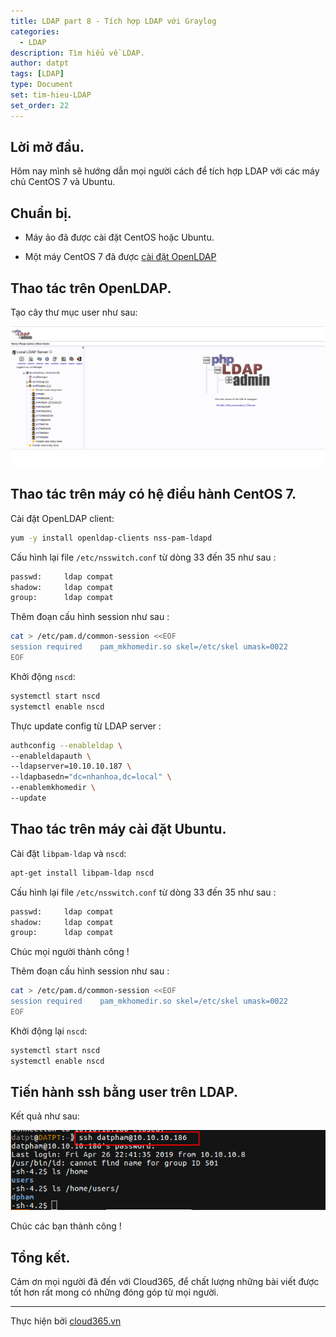 ```yaml
---
title: LDAP part 8 - Tích hợp LDAP với Graylog
categories:
  - LDAP
description: Tìm hiểu về LDAP.
author: datpt
tags: [LDAP]
type: Document
set: tim-hieu-LDAP
set_order: 22
---
```


## Lời mở đầu.

Hôm nay mình sẽ hướng dẫn mọi người cách để tích hợp LDAP với các máy chủ CentOS 7 và Ubuntu.

## Chuẩn bị.

- Máy ảo đã được cài đặt CentOS hoặc Ubuntu.

- Một máy CentOS 7 đã được [cài đặt OpenLDAP]()

## Thao tác trên OpenLDAP.

Tạo cây thư mục user như sau:

![ldap-32](/images/img-ldap-datpt/ldap-32.png)

## Thao tác trên máy có hệ điều hành CentOS 7.

Cài đặt OpenLDAP client:

```sh
yum -y install openldap-clients nss-pam-ldapd
```

Cấu hình lại file `/etc/nsswitch.conf` từ dòng 33 đến 35 như sau :

```sh
passwd:     ldap compat
shadow:     ldap compat
group:      ldap compat
```

Thêm đoạn cấu hình session như sau :

```sh
cat > /etc/pam.d/common-session <<EOF
session required    pam_mkhomedir.so skel=/etc/skel umask=0022
EOF
```

Khởi động `nscd`:

```sh
systemctl start nscd
systemctl enable nscd
```

Thực update config từ LDAP server :

```sh
authconfig --enableldap \
--enableldapauth \
--ldapserver=10.10.10.187 \
--ldapbasedn="dc=nhanhoa,dc=local" \
--enablemkhomedir \
--update
```

## Thao tác trên máy cài đặt Ubuntu.

Cài đặt `libpam-ldap` và `nscd`:

```sh
apt-get install libpam-ldap nscd
```

Cấu hình lại file `/etc/nsswitch.conf` từ dòng 33 đến 35 như sau :

```sh
passwd:     ldap compat
shadow:     ldap compat
group:      ldap compat
```

Chúc mọi người thành công !

Thêm đoạn cấu hình session như sau :

```sh
cat > /etc/pam.d/common-session <<EOF
session required    pam_mkhomedir.so skel=/etc/skel umask=0022
EOF
```

Khởi động lại `nscd`:

```sh
systemctl start nscd
systemctl enable nscd
```

## Tiến hành ssh bằng user trên LDAP.

Kết quả như sau:

![ldap-62](/images/img-ldap-datpt/ldap-62.png)

Chúc các bạn thành công !

## Tổng kết.

Cảm ơn mọi người đã đến với Cloud365, để chất lượng những bài viết được tốt hơn rất mong có những đóng góp từ mọi người.

---

Thực hiện bởi <a href="https://cloud365.vn/" target="_blank">cloud365.vn</a>